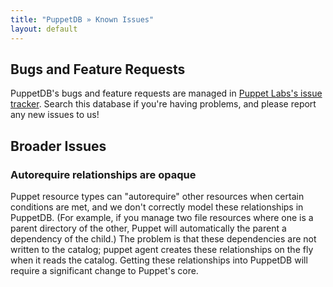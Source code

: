 ```yaml
---
title: "PuppetDB » Known Issues"
layout: default
---
```



Bugs and Feature Requests
-----

[redmine]: http://projects.puppetlabs.com/projects/puppetdb/issues

PuppetDB's bugs and feature requests are managed in [Puppet Labs's issue tracker][redmine]. Search this database if you're having problems, and please report any new issues to us!

Broader Issues
-----

### Autorequire relationships are opaque

Puppet resource types can "autorequire" other resources when certain conditions are met, and we don't correctly model these relationships in PuppetDB. (For example, if you manage two file resources where one is a parent directory of the other, Puppet will automatically the parent a dependency of the child.) The problem is that these dependencies are not written to the catalog; puppet agent creates these relationships on the fly when it reads the catalog. Getting these relationships into PuppetDB will require a significant change to Puppet's core.
